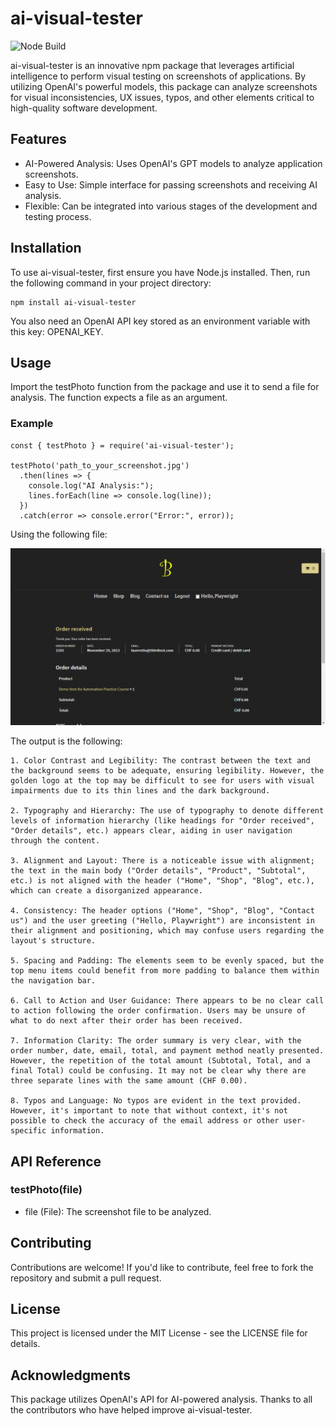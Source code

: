 # ai-visual-tester

![Node Build](https://github.com/LaurentiuGabriel/ai-visual-tester/actions/workflows/node.js.yml/badge.svg)

ai-visual-tester is an innovative npm package that leverages artificial intelligence to perform visual testing on screenshots of applications. By utilizing OpenAI's powerful models, this package can analyze screenshots for visual inconsistencies, UX issues, typos, and other elements critical to high-quality software development.

## Features
- AI-Powered Analysis: Uses OpenAI's GPT models to analyze application screenshots.
- Easy to Use: Simple interface for passing screenshots and receiving AI analysis.
- Flexible: Can be integrated into various stages of the development and testing process.

## Installation
To use ai-visual-tester, first ensure you have Node.js installed. Then, run the following command in your project directory:

```
npm install ai-visual-tester
```
You also need an OpenAI API key stored as an environment variable with this key: OPENAI_KEY.

## Usage
Import the testPhoto function from the package and use it to send a file for analysis. The function expects a file as an argument.

### Example
```
const { testPhoto } = require('ai-visual-tester');

testPhoto('path_to_your_screenshot.jpg')
  .then(lines => {
    console.log("AI Analysis:");
    lines.forEach(line => console.log(line));
  })
  .catch(error => console.error("Error:", error));
```

Using the following file:

![Screenshot](screenshot.png)

The output is the following:

```
1. Color Contrast and Legibility: The contrast between the text and the background seems to be adequate, ensuring legibility. However, the golden logo at the top may be difficult to see for users with visual impairments due to its thin lines and the dark background.

2. Typography and Hierarchy: The use of typography to denote different levels of information hierarchy (like headings for "Order received", "Order details", etc.) appears clear, aiding in user navigation through the content.

3. Alignment and Layout: There is a noticeable issue with alignment; the text in the main body ("Order details", "Product", "Subtotal", etc.) is not aligned with the header ("Home", "Shop", "Blog", etc.), which can create a disorganized appearance.

4. Consistency: The header options ("Home", "Shop", "Blog", "Contact us") and the user greeting ("Hello, Playwright") are inconsistent in their alignment and positioning, which may confuse users regarding the layout's structure.

5. Spacing and Padding: The elements seem to be evenly spaced, but the top menu items could benefit from more padding to balance them within the navigation bar.

6. Call to Action and User Guidance: There appears to be no clear call to action following the order confirmation. Users may be unsure of what to do next after their order has been received.

7. Information Clarity: The order summary is very clear, with the order number, date, email, total, and payment method neatly presented. However, the repetition of the total amount (Subtotal, Total, and a final Total) could be confusing. It may not be clear why there are three separate lines with the same amount (CHF 0.00).

8. Typos and Language: No typos are evident in the text provided. However, it's important to note that without context, it's not possible to check the accuracy of the email address or other user-specific information.
```

## API Reference
### testPhoto(file)
- file (File): The screenshot file to be analyzed.

## Contributing
Contributions are welcome! If you'd like to contribute, feel free to fork the repository and submit a pull request.

## License
This project is licensed under the MIT License - see the LICENSE file for details.

## Acknowledgments
This package utilizes OpenAI's API for AI-powered analysis.
Thanks to all the contributors who have helped improve ai-visual-tester.
